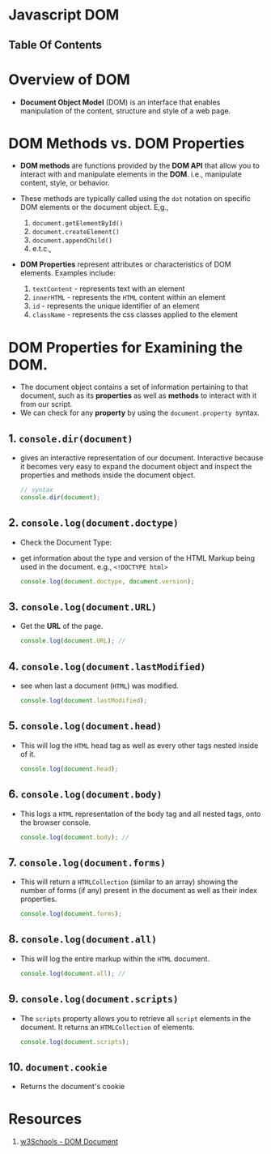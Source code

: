 # Javascript DOM

## Table Of Contents

# Overview of DOM

- **Document Object Model** (DOM) is an interface that enables manipulation of the content, structure and style of a web page.

# DOM Methods vs. DOM Properties

- **DOM methods** are functions provided by the **DOM API** that allow you to interact with and manipulate elements in the **DOM**. i.e., manipulate content, style, or behavior.
- These methods are typically called using the `dot` notation on specific DOM elements or the document object. E,g.,

  1. `document.getElementById()`
  2. `document.createElement()`
  3. `document.appendChild()`
  4. e.t.c.,

- **DOM Properties** represent attributes or characteristics of DOM elements. Examples include:
  1. `textContent` - represents text with an element
  2. `innerHTML` - represents the `HTML` content within an element
  3. `id` - represents the unique identifier of an element
  4. `className` - represents the css classes applied to the element

# DOM Properties for Examining the DOM.

- The document object contains a set of information pertaining to that document, such as its **properties** as well as **methods** to interact with it from our script.
- We can check for any **property** by using the `document.property `syntax.

## 1. `console.dir(document)`

- gives an interactive representation of our document. Interactive because it becomes very easy to expand the document object and inspect the properties and methods inside the document object.

  ```js
  // syntax
  console.dir(document);
  ```

## 2. `console.log(document.doctype)`

- Check the Document Type:
- get information about the type and version of the HTML Markup being used in the document. e.g., `<!DOCTYPE html>`

  ```js
  console.log(document.doctype, document.version);
  ```

## 3. `console.log(document.URL)`

- Get the **URL** of the page.

  ```js
  console.log(document.URL); //
  ```

## 4. `console.log(document.lastModified)`

- see when last a document (`HTML`) was modified.

  ```js
  console.log(document.lastModified);
  ```

## 5. `console.log(document.head)`

- This will log the `HTML` head tag as well as every other tags nested inside of it.

  ```js
  console.log(document.head);
  ```

## 6. `console.log(document.body)`

- This logs a `HTML` representation of the body tag and all nested tags, onto the browser console.

  ```js
  console.log(document.body); //
  ```

## 7. `console.log(document.forms)`

- This will return a `HTMLCollection` (similar to an array) showing the number of forms (if any) present in the document as well as their index properties.

  ```js
  console.log(document.forms);
  ```

## 8. `console.log(document.all)`

- This will log the entire markup within the `HTML` document.

  ```js
  console.log(document.all); //
  ```

## 9. `console.log(document.scripts)`

- The `scripts` property allows you to retrieve all `script` elements in the document. It returns an `HTMLCollection` of elements.

  ```js
  console.log(document.scripts);
  ```

## 10. `document.cookie`

- Returns the document's cookie

# Resources

1. [w3Schools - DOM Document](https://www.w3schools.com/js/js_htmldom_document.asp)
